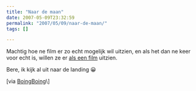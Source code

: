 ```yaml
---
title: "Naar de maan"
date: 2007-05-09T23:32:59
permalink: "2007/05/09/naar-de-maan/"
tags: []

---
```

Machtig hoe ne film er zo echt mogelijk wil uitzien, en als het dan ne keer voor echt is, willen ze er [als een film](http://www.youtube.com/watch?v=Q2fhVnTuxv4&eurl=http%3A%2F%2Fwww%2Esliabh%2Enet%2F "http://www.youtube.com/watch?v=Q2fhVnTuxv4&eurl=http%3A%2F%2Fwww%2Esliabh%2Enet%2F") uitzien.

Bere, ik kijk al uit naar de landing 😀

\[via [BoingBoing](http://feeds.feedburner.com/~r/boingboing/iBag/~3/115419731/nasas_return_to_the_.html "http://feeds.feedburner.com/~r/boingboing/iBag/~3/115419731/nasas_return_to_the_.html")\]
